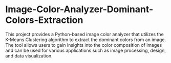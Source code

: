 # Image-Color-Analyzer-Dominant-Colors-Extraction
This project provides a Python-based image color analyzer that utilizes the K-Means Clustering algorithm to extract the dominant colors from an image. The tool allows users to gain insights into the color composition of images and can be used for various applications such as image processing, design, and data visualization.
